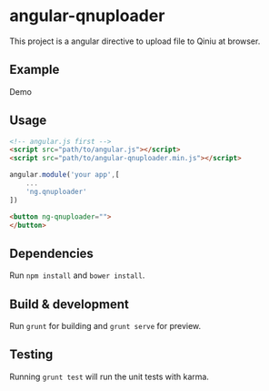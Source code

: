# angular-qnuploader

This project is a angular directive to upload file to Qiniu at browser.

## Example
Demo

## Usage

```html
<!-- angular.js first -->
<script src="path/to/angular.js"></script>
<script src="path/to/angular-qnuploader.min.js"></script>
```

```js
angular.module('your app',[
    ...
    'ng.qnuploader'
])
```

```html
<button ng-qnuploader="">
</button>
```

## Dependencies

Run `npm install` and `bower install`.

## Build & development

Run `grunt` for building and `grunt serve` for preview.

## Testing

Running `grunt test` will run the unit tests with karma.
